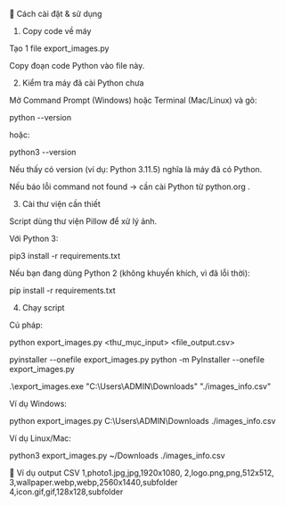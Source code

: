 🚀 Cách cài đặt & sử dụng
1. Copy code về máy

Tạo 1 file export_images.py

Copy đoạn code Python vào file này.

2. Kiểm tra máy đã cài Python chưa

Mở Command Prompt (Windows) hoặc Terminal (Mac/Linux) và gõ:

python --version


hoặc:

python3 --version


Nếu thấy có version (ví dụ: Python 3.11.5) nghĩa là máy đã có Python.

Nếu báo lỗi command not found → cần cài Python từ python.org
.

3. Cài thư viện cần thiết

Script dùng thư viện Pillow để xử lý ảnh.

Với Python 3:

pip3 install -r requirements.txt


Nếu bạn đang dùng Python 2 (không khuyến khích, vì đã lỗi thời):

pip install -r requirements.txt

4. Chạy script

Cú pháp:

python export_images.py <thư_mục_input> <file_output.csv>

pyinstaller --onefile export_images.py
python -m PyInstaller --onefile export_images.py

.\export_images.exe "C:\Users\ADMIN\Downloads" "./images_info.csv"

Ví dụ Windows:

python export_images.py C:\Users\ADMIN\Downloads ./images_info.csv


Ví dụ Linux/Mac:

python3 export_images.py ~/Downloads ./images_info.csv

📄 Ví dụ output CSV
1,photo1.jpg,jpg,1920x1080,
2,logo.png,png,512x512,
3,wallpaper.webp,webp,2560x1440,subfolder
4,icon.gif,gif,128x128,subfolder
